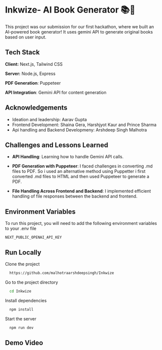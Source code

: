 # Inkwize- AI Book Generator 📚🤖

This project was our submission for our first hackathon, where we built an AI-powered book generator! It uses gemini API to generate original books based on user input.


## Tech Stack

**Client:** Next.js, Tailwind CSS

**Server:** Node.js, Express

**PDF Generation**: Puppeteer

**API Integration**: Gemini API for content generation

## Acknowledgements
- Ideation and leadership: Aarav Gupta
- Frontend Development: Shaina Gera, Harshjyot Kaur and Prince Sharma
- Api handling and Backend Developmeny: Arshdeep Singh Malhotra

## Challenges and Lessons Learned

- **API Handling**: Learning how to handle Gemini API calls.

- **PDF Generation with Puppeteer**: I faced challenges in converting .md files to PDF. So i used an alternative method using Puppetter i first converted .md files to HTML and then used Puppeteer to generate a PDF.

- **File Handling Across Frontend and Backend**: I implemented efficient handling of file responses between the backend and frontend.


## Environment Variables

To run this project, you will need to add the following environment variables to your .env file

`NEXT_PUBLIC_OPENAI_API_KEY`

## Run Locally

Clone the project

```bash
  https://github.com/malhotraarshdeepsingh/Inkwize
```

Go to the project directory

```bash
  cd Inkwize
```

Install dependencies

```bash
  npm install
```

Start the server

```bash
  npm run dev
```

## Demo Video
